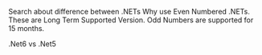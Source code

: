 Search about difference between .NETs
Why use Even Numbered .NETs. 
	These are Long Term Supported Version.
	Odd Numbers are supported for 15 months.

.Net6 vs .Net5